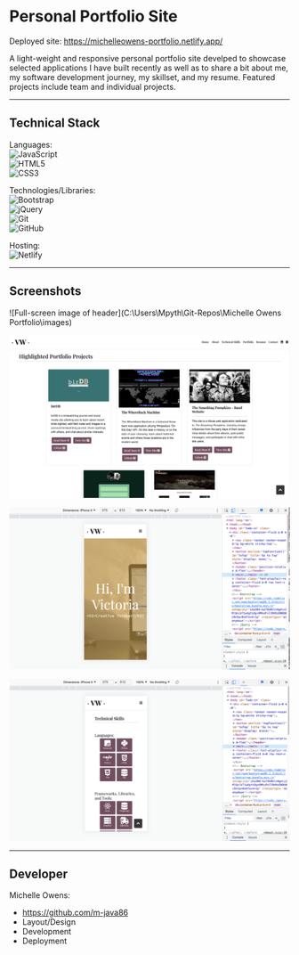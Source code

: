 # Personal Portfolio Site

Deployed site: https://michelleowens-portfolio.netlify.app/ 

A light-weight and responsive personal portfolio site develped to showcase selected applications I have built recently as well as to share a bit about me, my software development journey, my skillset, and my resume. Featured projects include team and individual projects.

---

## Technical Stack
Languages: <br>
![JavaScript](https://img.shields.io/badge/javascript-%23323330.svg?style=for-the-badge&logo=javascript&logoColor=%23F7DF1E) <br>
![HTML5](https://img.shields.io/badge/html5-%23E34F26.svg?style=for-the-badge&logo=html5&logoColor=white) <br>
![CSS3](https://img.shields.io/badge/css3-%231572B6.svg?style=for-the-badge&logo=css3&logoColor=white)

Technologies/Libraries: <br>
![Bootstrap](https://img.shields.io/badge/bootstrap-%23563D7C.svg?style=for-the-badge&logo=bootstrap&logoColor=white) <br>
![jQuery](https://img.shields.io/badge/jquery-%230769AD.svg?style=for-the-badge&logo=jquery&logoColor=white) <br>
![Git](https://img.shields.io/badge/git-%23F05033.svg?style=for-the-badge&logo=git&logoColor=white) <br>
![GitHub](https://img.shields.io/badge/github-%23121011.svg?style=for-the-badge&logo=github&logoColor=white)

Hosting: <br>
![Netlify](https://img.shields.io/badge/netlify-%23000000.svg?style=for-the-badge&logo=netlify&logoColor=#00C7B7)

---

## Screenshots

![Full-screen image of header](C:\Users\Mpyth\Git-Repos\Michelle Owens Portfolio\images)

![Full-screen image of header](images/full-sizeSS_highlightedprojects.png)

![Full-screen image of header](images/mobileSS_header.png)

![Full-screen image of header](images/mobileSS_techskills.png)

---
## Developer

Michelle Owens:
- https://github.com/m-java86
- Layout/Design
- Development
- Deployment
